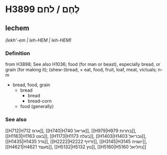 # H3899 לֶחֶם / לחם

## lechem

_(lekh'-em | leh-HEM | leh-HEM)_

### Definition

from H3898; See also H1036; food (for man or beast), especially bread, or grain (for making it); (shew-)bread, × eat, food, fruit, loaf, meat, victuals; n-m

- bread, food, grain
  - bread
    - bread
    - bread-corn
  - food (generally)

### See also

[[H712|H712 ארגז]], [[H740|H740 אריאל]], [[H979|H979 בחרות]], [[H1163|H1163 בעט]], [[H1173|H1173 בעלה]], [[H1403|H1403 גבריאל]], [[H1435|H1435 גדל]], [[H2222|H2222 זרזיף]], [[H3145|H3145 יושויה]], [[H4621|H4621 מעצד]], [[H5132|H5132 נוץ]], [[H5160|H5160 נחליאל]]
